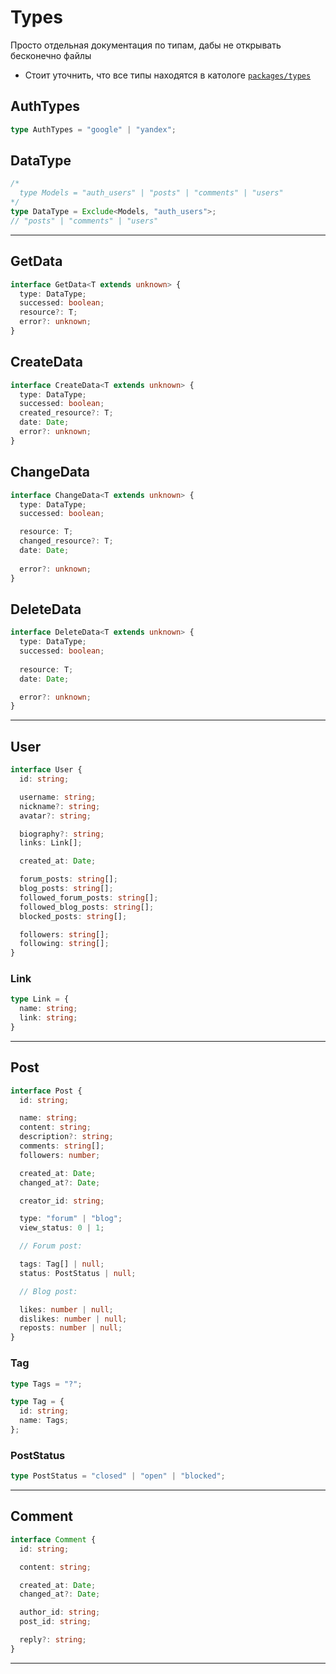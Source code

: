 # Types

Просто отдельная документация по типам, дабы не открывать бесконечно файлы
- Стоит уточнить, что все типы находятся в катологе [`packages/types`](../../../packages/types/src/index.ts)

## AuthTypes
```ts
type AuthTypes = "google" | "yandex";
```

## DataType
```ts
/* 
  type Models = "auth_users" | "posts" | "comments" | "users"
*/
type DataType = Exclude<Models, "auth_users">;
// "posts" | "comments" | "users"
```

<hr>

## GetData
```ts
interface GetData<T extends unknown> {
  type: DataType;
  successed: boolean;
  resource?: T;
  error?: unknown;
}
```

## CreateData
```ts
interface CreateData<T extends unknown> {
  type: DataType;
  successed: boolean;
  created_resource?: T;
  date: Date;
  error?: unknown;
}
```

## ChangeData
```ts
interface ChangeData<T extends unknown> {
  type: DataType;
  successed: boolean;

  resource: T;
  changed_resource?: T;
  date: Date;
    
  error?: unknown;
}
```

## DeleteData
```ts
interface DeleteData<T extends unknown> {
  type: DataType;
  successed: boolean;
	
  resource: T;
  date: Date;

  error?: unknown;
}
```

<hr>

## User
```ts
interface User {
  id: string;

  username: string;
  nickname?: string;
  avatar?: string;

  biography?: string;
  links: Link[];

  created_at: Date;

  forum_posts: string[];
  blog_posts: string[];
  followed_forum_posts: string[];
  followed_blog_posts: string[];
  blocked_posts: string[];

  followers: string[];
  following: string[];
}
```

### Link
```ts
type Link = {
  name: string;
  link: string;
}
```

<hr>

## Post
```ts
interface Post {
  id: string;

  name: string;
  content: string;
  description?: string;
  comments: string[];
  followers: number;

  created_at: Date;
  changed_at?: Date;

  creator_id: string;

  type: "forum" | "blog";
  view_status: 0 | 1;

  // Forum post:

  tags: Tag[] | null;
  status: PostStatus | null;

  // Blog post:

  likes: number | null;
  dislikes: number | null;
  reposts: number | null;
}
```

### Tag
```ts
type Tags = "?";

type Tag = {
  id: string;
  name: Tags;
};
```

### PostStatus
```ts
type PostStatus = "closed" | "open" | "blocked";
```

<hr>

## Comment
```ts
interface Comment {
  id: string;

  content: string;

  created_at: Date;
  changed_at?: Date;

  author_id: string;
  post_id: string;

  reply?: string;
}
```

<hr>